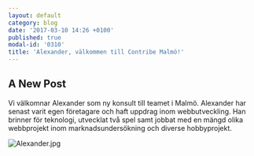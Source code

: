 ```yaml
---
layout: default
category: blog
date: '2017-03-10 14:26 +0100'
published: true
modal-id: '0310'
title: 'Alexander, välkommen till Contribe Malmö!'
---
```

## A New Post

Vi välkomnar Alexander som ny konsult till teamet i Malmö. Alexander har senast varit egen företagare och haft uppdrag inom webbutveckling. Han brinner för teknologi, utvecklat två spel samt jobbat med en mängd olika webbprojekt inom marknadsundersökning och diverse hobbyprojekt.

![Alexander.jpg]({{site.baseurl}}/media/Alexander.jpg)
